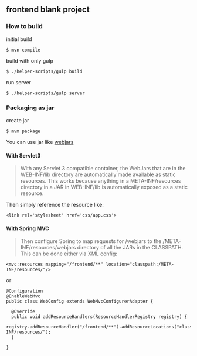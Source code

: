 ## frontend blank project

### How to build

initial build

```
$ mvn compile
```

build with only gulp

```
$ ./helper-scripts/gulp build
```

run server

```
$ ./helper-scripts/gulp server
```

### Packaging as jar

create jar

```
$ mvm package
```

You can use jar like  [webjars](http://www.webjars.org/)

#### With Servlet3

> With any Servlet 3 compatible container, the WebJars that are in the WEB-INF/lib directory are automatically made available as static resources. This works because anything in a META-INF/resources directory in a JAR in WEB-INF/lib is automatically exposed as a static resource.

Then simply reference the resource like:
```
<link rel='stylesheet' href='css/app.css'>
```

#### With Spring MVC

> Then configure Spring to map requests for /webjars to the /META-INF/resources/webjars directory of all the JARs in the CLASSPATH. This can be done either via XML config:

```
<mvc:resources mapping="/frontend/**" location="classpath:/META-INF/resources/"/>
```
or

```
@Configuration
@EnableWebMvc
public class WebConfig extends WebMvcConfigurerAdapter {

  @Override
  public void addResourceHandlers(ResourceHandlerRegistry registry) {
    registry.addResourceHandler("/frontend/**").addResourceLocations("classpath:/META-INF/resources/");
  }

}
```
